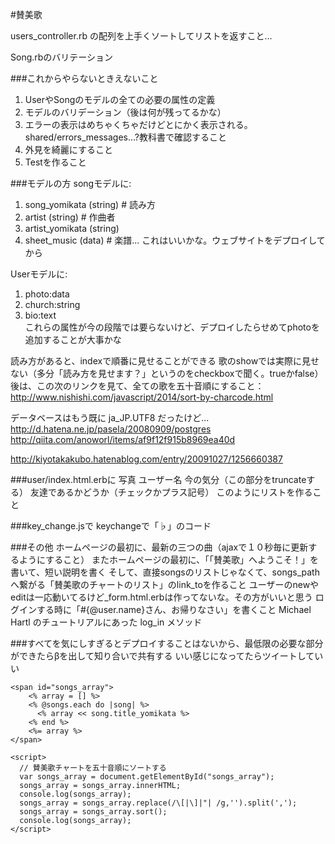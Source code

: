 #賛美歌

users_controller.rb の配列を上手くソートしてリストを返すこと...

Song.rbのバリテーション

###これからやらないときえないこと
1. UserやSongのモデルの全ての必要の属性の定義
2. モデルのバリデーション（後は何が残ってるかな）
3. エラーの表示はめちゃくちゃだけどとにかく表示される。shared/errors_messages...?教科書で確認すること
4. 外見を綺麗にすること
5. Testを作ること

###モデルの方
songモデルに:<br/>
1. song_yomikata (string) # 読み方<br/>
2. artist (string) # 作曲者<br/>
3. artist_yomikata (string)<br/>
4. sheet_music (data) # 楽譜... これはいいかな。ウェブサイトをデプロイしてから<br/>

Userモデルに:<br/>
1. photo:data<br/>
2. church:string<br/>
3. bio:text<br/>
これらの属性が今の段階では要らないけど、デプロイしたらせめてphotoを追加することが大事かな

読み方があると、indexで順番に見せることができる
歌のshowでは実際に見せない（多分「読み方を見せます？」というのをcheckboxで聞く。trueかfalse）
後は、この次のリンクを見て、全ての歌を五十音順にすること：
http://www.nishishi.com/javascript/2014/sort-by-charcode.html

データベースはもう既に ja_JP.UTF8 だったけど...
http://d.hatena.ne.jp/pasela/20080909/postgres
http://qiita.com/anoworl/items/af9f12f915b8969ea40d

http://kiyotakakubo.hatenablog.com/entry/20091027/1256660387



###user/index.html.erbに
写真 ユーザー名 今の気分（この部分をtruncateする） 友達であるかどうか（チェックかプラス記号）
このようにリストを作ること

###key_change.jsで
keychangeで「♭」のコード

###その他
ホームページの最初に、最新の三つの曲（ajaxで１０秒毎に更新するようにすること）
またホームページの最初に、「「賛美歌」へようこそ！」を書いて、短い説明を書く
そして、直接songsのリストじゃなくて、songs_pathへ繋がる「賛美歌のチャートのリスト」のlink_toを作ること
ユーザーのnewやeditは一応動いてるけど_form.html.erbは作ってないな。その方がいいと思う
ログインする時に「#{@user.name}さん、お帰りなさい」を書くこと
Michael Hartl のチュートリアルにあった log_in メソッド

###すべてを気にしすぎるとデプロイすることはないから、最低限の必要な部分ができたらβを出して知り合いで共有する
いい感じになってたらツイートしていい




    <span id="songs_array">
        <% array = [] %>
        <% @songs.each do |song| %>
          <% array << song.title_yomikata %>
        <% end %>
        <%= array %>
    </span>

    <script>
      // 賛美歌チャートを五十音順にソートする
      var songs_array = document.getElementById("songs_array");
      songs_array = songs_array.innerHTML;
      console.log(songs_array);
      songs_array = songs_array.replace(/\[|\]|"| /g,'').split(',');
      songs_array = songs_array.sort();
      console.log(songs_array);
    </script>